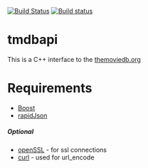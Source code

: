 [![Build Status](https://travis-ci.org/TrevorMellon/tmdbapi.svg?branch=master)](https://travis-ci.org/TrevorMellon/tmdbapi) [![Build status](https://ci.appveyor.com/api/projects/status/1uymfaldufxvw4k2/branch/master?svg=true)](https://ci.appveyor.com/project/TrevorMellon/tmdbapi/branch/master)
# tmdbapi

This is a C++ interface to the [themoviedb.org](https://www.themoviedb.org)

# Requirements

+ [Boost](http://boost.org)
+ [rapidJson](http://rapidjson.org)

##### Optional

+ [openSSL](https://www.openssl.org) - for ssl connections
+ [curl](https://curl.haxx.se) - used for url_encode
